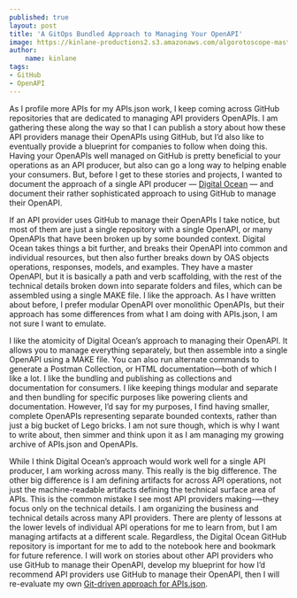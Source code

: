 ```yaml
---
published: true
layout: post
title: 'A GitOps Bundled Approach to Managing Your OpenAPI'
image: https://kinlane-productions2.s3.amazonaws.com/algorotoscope-master/eugenics-docks-water-front.jpg
author:
    name: kinlane
tags:
- GitHub
- OpenAPI
---
```

As I profile more APIs for my APIs.json work, I keep coming across GitHub repositories that are dedicated to managing API providers OpenAPIs. I am gathering these along the way so that I can publish a story about how these API providers manage their OpenAPIs using GitHub, but I’d also like to eventually provide a blueprint for companies to follow when doing this. Having your OpenAPIs well managed on GitHub is pretty beneficial to your operations as an API producer, but also can go a long way to helping enable your consumers. But, before I get to these stories and projects, I wanted to document the approach of a single API producer — [Digital Ocean](https://github.com/digitalocean/openapi) — and document their rather sophisticated approach to using GitHub to manage their OpenAPI.

If an API provider uses GitHub to manage their OpenAPIs I take notice, but most of them are just a single repository with a single OpenAPI, or many OpenAPIs that have been broken up by some bounded context. Digital Ocean takes things a bit further, and breaks their OpenAPI into common and individual resources, but then also further breaks down by OAS objects operations, responses, models, and examples. They have a master OpenAPI, but it is basically a path and verb scaffolding, with the rest of the technical details broken down into separate folders and files, which can be assembled using a single MAKE file. I like the approach. As I have written about before, I prefer modular OpenAPI over monolithic OpenAPIs, but their approach has some differences from what I am doing with APIs.json, I am not sure I want to emulate. 

I like the atomicity of Digital Ocean’s approach to managing their OpenAPI. It allows you to manage everything separately, but then assemble into a single OpenAPI using a MAKE file. You can also run alternate commands to generate a Postman Collection, or HTML documentation—both of which I like a lot. I like the bundling and publishing as collections and documentation for consumers. I like keeping things modular and separate and then bundling for specific purposes like powering clients and documentation. However, I’d say for my purposes, I find having smaller, complete OpenAPIs representing separate bounded contexts, rather than just a big bucket of Lego bricks. I am not sure though, which is why I want to write about, then simmer and think upon it as I am managing my growing archive of APIs.json and OpenAPIs.

While I think Digital Ocean’s approach would work well for a single API producer, I am working across many. This really is the big difference. The other big difference is I am defining artifacts for across API operations, not just the machine-readable artifacts defining the technical surface area of APIs. This is the common mistake I see most API providers making-—they focus only on the technical details. I am organizing the business and technical details across many API providers. There are plenty of lessons at the lower levels of individual API operations for me to learn from, but I am managing artifacts at a different scale. Regardless, the Digital Ocean GitHub repository is important for me to add to the notebook here and bookmark for future reference. I will work on stories about other API providers who use GitHub to manage their OpenAPI, develop my blueprint for how I’d recommend API providers use GitHub to manage their OpenAPI, then I will re-evaluate my own [Git-driven approach for APIs.json](https://github.com/apis-json/artisanal).